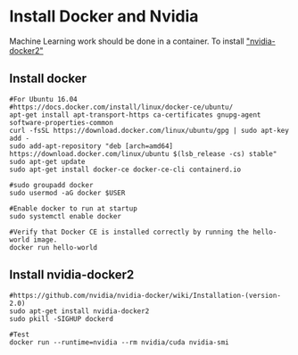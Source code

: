 # Install Docker and Nvidia 
Machine Learning work should be done in a container. To install ["nvidia-docker2"](https://github.com/NVIDIA/nvidia-docker/wiki/Installation-(version-2.0)#prerequisites)


## Install docker
```
#For Ubuntu 16.04
#https://docs.docker.com/install/linux/docker-ce/ubuntu/
apt-get install apt-transport-https ca-certificates gnupg-agent software-properties-common
curl -fsSL https://download.docker.com/linux/ubuntu/gpg | sudo apt-key add -
sudo add-apt-repository "deb [arch=amd64] https://download.docker.com/linux/ubuntu $(lsb_release -cs) stable"
sudo apt-get update
sudo apt-get install docker-ce docker-ce-cli containerd.io

#sudo groupadd docker
sudo usermod -aG docker $USER

#Enable docker to run at startup
sudo systemctl enable docker

#Verify that Docker CE is installed correctly by running the hello-world image.
docker run hello-world
```


## Install nvidia-docker2
```
#https://github.com/nvidia/nvidia-docker/wiki/Installation-(version-2.0)
sudo apt-get install nvidia-docker2
sudo pkill -SIGHUP dockerd

#Test
docker run --runtime=nvidia --rm nvidia/cuda nvidia-smi
```
 
 
 

